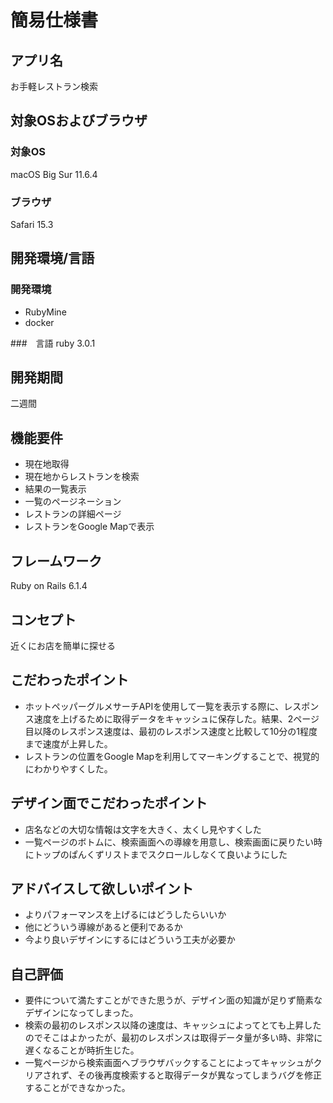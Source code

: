 # 簡易仕様書

## アプリ名
お手軽レストラン検索

## 対象OSおよびブラウザ
### 対象OS
macOS Big Sur 11.6.4
### ブラウザ
Safari 15.3

## 開発環境/言語
### 開発環境
- RubyMine
- docker

###　言語
ruby 3.0.1

## 開発期間
二週間

## 機能要件
- 現在地取得
- 現在地からレストランを検索
- 結果の一覧表示
- 一覧のページネーション
- レストランの詳細ページ
- レストランをGoogle Mapで表示

## フレームワーク
Ruby on Rails 6.1.4

## コンセプト
近くにお店を簡単に探せる

## こだわったポイント
- ホットペッパーグルメサーチAPIを使用して一覧を表示する際に、レスポンス速度を上げるために取得データをキャッシュに保存した。結果、2ページ目以降のレスポンス速度は、最初のレスポンス速度と比較して10分の1程度まで速度が上昇した。
- レストランの位置をGoogle Mapを利用してマーキングすることで、視覚的にわかりやすくした。

## デザイン面でこだわったポイント
- 店名などの大切な情報は文字を大きく、太くし見やすくした
- 一覧ページのボトムに、検索画面への導線を用意し、検索画面に戻りたい時にトップのぱんくずリストまでスクロールしなくて良いようにした

## アドバイスして欲しいポイント
- よりパフォーマンスを上げるにはどうしたらいいか
- 他にどういう導線があると便利であるか
- 今より良いデザインにするにはどういう工夫が必要か

## 自己評価
- 要件について満たすことができた思うが、デザイン面の知識が足りず簡素なデザインになってしまった。
- 検索の最初のレスポンス以降の速度は、キャッシュによってとても上昇したのでそこはよかったが、最初のレスポンスは取得データ量が多い時、非常に遅くなることが時折生じた。
- 一覧ページから検索画面へブラウザバックすることによってキャッシュがクリアされず、その後再度検索すると取得データが異なってしまうバグを修正することができなかった。